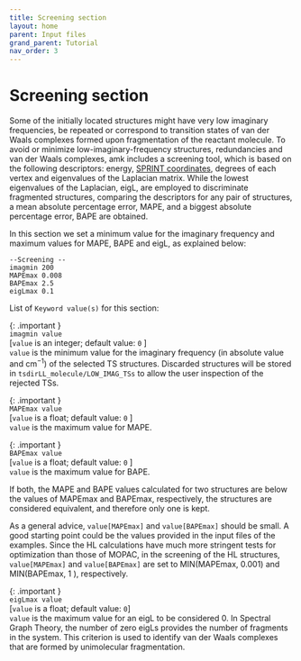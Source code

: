 ```yaml
---
title: Screening section
layout: home
parent: Input files
grand_parent: Tutorial
nav_order: 3
---
```


# Screening section

Some of the initially located structures might have very low imaginary frequencies, be repeated
or correspond to transition states of van der Waals complexes formed upon fragmentation of the reactant
molecule. To avoid or minimize low-imaginary-frequency structures, redundancies and van der Waals
complexes, amk includes a screening tool, which is based on the following descriptors: energy, [SPRINT
coordinates](https://journals.aps.org/prl/abstract/10.1103/PhysRevLett.107.085504), degrees of each vertex and eigenvalues of the Laplacian matrix. While the lowest eigenvalues of the Laplacian, eigL, are employed to discriminate fragmented structures, comparing the descriptors for any pair of structures, a mean absolute percentage error, MAPE, and a biggest absolute percentage error, BAPE are obtained.

In this section we set a minimum value for the imaginary frequency and maximum values for MAPE, BAPE
and eigL, as explained below:
```
--Screening --
imagmin 200
MAPEmax 0.008
BAPEmax 2.5
eigLmax 0.1
```

List of `Keyword value(s)` for this section:

{: .important }  
`imagmin value`   
[`value` is an integer; default value: `0` ]   
`value` is the minimum value for the imaginary frequency (in absolute value and cm<sup>−1</sup>) of the selected TS structures. Discarded structures will be stored in `tsdirLL_molecule/LOW_IMAG_TSs` to allow the user inspection of the rejected TSs.

{: .important }  
`MAPEmax value`  
[`value` is a float; default value: `0` ]   
`value` is the maximum value for MAPE.

{: .important }  
`BAPEmax value`   
[`value` is a float; default value: `0` ]   
`value` is the maximum value for BAPE.

If both, the MAPE and BAPE values calculated for two structures are below the values of MAPEmax and
BAPEmax, respectively, the structures are considered equivalent, and therefore only one is kept.

As a general advice, `value[MAPEmax]` and `value[BAPEmax]` should be small. A good starting point could
be the values provided in the input files of the examples. Since the HL calculations have much more stringent tests for optimization than those of MOPAC, in the screening of the HL structures, `value[MAPEmax]` and `value[BAPEmax]` are set to MIN$\scriptstyle{(}$MAPEmax, 0.001$\scriptstyle{)}$ and MIN$\scriptstyle{(}$BAPEmax, 1 $\scriptstyle{)}$,
respectively.

{: .important }  
`eigLmax value`   
[`value` is a float; default value: `0`]   
`value` is the maximum value for an eigL to be considered 0. In Spectral Graph Theory, the number of zero
eigLs provides the number of fragments in the system. This criterion is used to identify van der Waals
complexes that are formed by unimolecular fragmentation.


